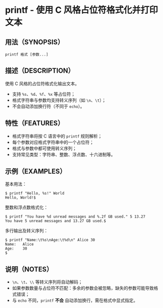 # printf - 使用 C 风格占位符格式化并打印文本

## 用法（SYNOPSIS）

    printf 格式 [参数...]


## 描述（DESCRIPTION）

使用 C 风格的占位符格式化输出文本。

* 支持 `%s`、`%d`、`%f`、`%x` 等占位符；
* 格式字符串与参数均支持转义序列（如 `\n`、`\t`）；
* 不会自动添加换行符（不同于 `echo`）。


## 特性（FEATURES）

* 格式字符串将按 C 语言中的 `printf` 规则解析；
* 每个参数对应格式字符串中的一个占位符；
* 格式与参数中都可使用转义序列；
* 支持常见类型：字符串、整数、浮点数、十六进制等。


## 示例（EXAMPLES）

基本用法：

```shell
$ printf "Hello, %s!" World
Hello, World!$ 
```

整数和浮点数格式化：

```shell
$ printf "You have %d unread messages and %.2f GB used." 5 13.27
You have 5 unread messages and 13.27 GB used.$ 
```

多行输出及转义序列：

```shell
$ printf "Name:\t%s\nAge:\t%d\n" Alice 30
Name:	Alice
Age:	30
$ 
```


## 说明（NOTES）

* `\n`、`\t`、`\\` 等转义序列将自动解码；
* 如果参数数量与占位符不匹配：多余的参数会被忽略，缺失的参数可能导致格式错误；
* 与 `echo` 不同，`printf` **不会** 自动添加换行，需在格式中显式指定。
